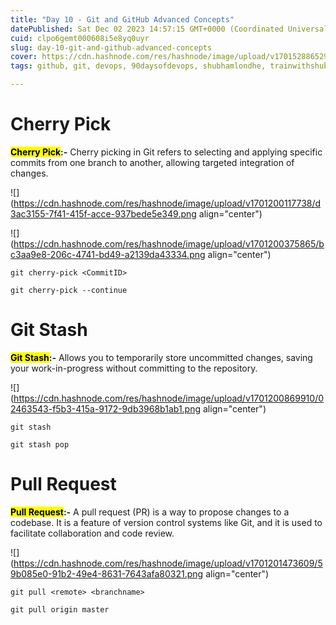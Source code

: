 ```yaml
---
title: "Day 10 - Git and GitHub Advanced Concepts"
datePublished: Sat Dec 02 2023 14:57:15 GMT+0000 (Coordinated Universal Time)
cuid: clpo6gemt000608i5e8yq0uyr
slug: day-10-git-and-github-advanced-concepts
cover: https://cdn.hashnode.com/res/hashnode/image/upload/v1701528865295/9e974725-2d89-4a68-8777-d77a6706a739.jpeg
tags: github, git, devops, 90daysofdevops, shubhamlondhe, trainwithshubham, tws

---
```


# Cherry Pick

**<mark>Cherry Pick</mark>:-** Cherry picking in Git refers to selecting and applying specific commits from one branch to another, allowing targeted integration of changes.

![](https://cdn.hashnode.com/res/hashnode/image/upload/v1701200117738/d3ac3155-7f41-415f-acce-937bede5e349.png align="center")

![](https://cdn.hashnode.com/res/hashnode/image/upload/v1701200375865/bc3aa9e8-206c-4741-bd49-a2139da43334.png align="center")

`git cherry-pick <CommitID>`

`git cherry-pick --continue`

# Git Stash

**<mark>Git Stash</mark>:-** Allows you to temporarily store uncommitted changes, saving your work-in-progress without committing to the repository.

![](https://cdn.hashnode.com/res/hashnode/image/upload/v1701200869910/02463543-f5b3-415a-9172-9db3968b1ab1.png align="center")

`git stash`

`git stash pop`

# Pull Request

**<mark>Pull Request</mark>:-** A pull request (PR) is a way to propose changes to a codebase. It is a feature of version control systems like Git, and it is used to facilitate collaboration and code review.

![](https://cdn.hashnode.com/res/hashnode/image/upload/v1701201473609/59b085e0-91b2-49e4-8631-7643afa80321.png align="center")

`git pull <remote> <branchname>`

`git pull origin master`